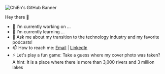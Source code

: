 ![ChiEn's GitHub Banner](https://media-exp1.licdn.com/dms/image/C4D16AQG24y_tTknoeQ/profile-displaybackgroundimage-shrink_350_1400/0/1590596191936?e=1619654400&v=beta&t=K8gJHuwVBcUijuNVJUP3Kymvq0i-yojX9osDLedPzys)

Hey there 👋

- 🔭 I’m currently working on ...
- 🌱 I’m currently learning ...
- 💬 Ask me about my transition to the technology industry and my favorite podcasts!
- 📫 How to reach me: <a href="mailto:chienleow1@gmail.com">Email</a> | <a href="https://www.linkedin.com/in/chienleow">LinkedIn</a>
- ⚡ Let's play a fun game: Take a guess where my cover photo was taken? A hint: It is a place where there is more than 3,000 rivers and 3 million lakes
